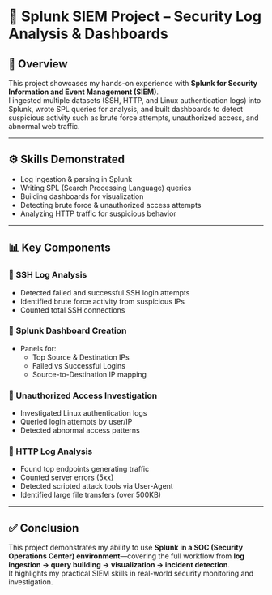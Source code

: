 # 🔐 Splunk SIEM Project – Security Log Analysis & Dashboards

## 📌 Overview
This project showcases my hands-on experience with **Splunk for Security Information and Event Management (SIEM)**.  
I ingested multiple datasets (SSH, HTTP, and Linux authentication logs) into Splunk, wrote SPL queries for analysis, and built dashboards to detect suspicious activity such as brute force attempts, unauthorized access, and abnormal web traffic.

---

## ⚙️ Skills Demonstrated
- Log ingestion & parsing in Splunk  
- Writing SPL (Search Processing Language) queries  
- Building dashboards for visualization  
- Detecting brute force & unauthorized access attempts  
- Analyzing HTTP traffic for suspicious behavior  

---

## 📊 Key Components

### 🔹 SSH Log Analysis
- Detected failed and successful SSH login attempts  
- Identified brute force activity from suspicious IPs  
- Counted total SSH connections  

### 🔹 Splunk Dashboard Creation
- Panels for:
  - Top Source & Destination IPs  
  - Failed vs Successful Logins  
  - Source-to-Destination IP mapping  

### 🔹 Unauthorized Access Investigation
- Investigated Linux authentication logs  
- Queried login attempts by user/IP  
- Detected abnormal access patterns  

### 🔹 HTTP Log Analysis
- Found top endpoints generating traffic  
- Counted server errors (5xx)  
- Detected scripted attack tools via User-Agent  
- Identified large file transfers (over 500KB)  

---

## ✅ Conclusion
This project demonstrates my ability to use **Splunk in a SOC (Security Operations Center) environment**—covering the full workflow from **log ingestion → query building → visualization → incident detection**.  
It highlights my practical SIEM skills in real-world security monitoring and investigation.  

